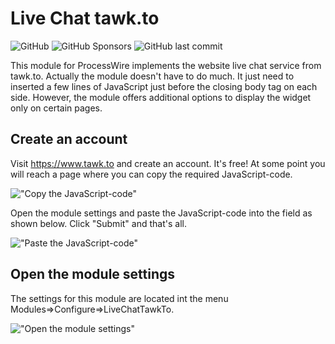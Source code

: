 # Live Chat tawk.to

![GitHub](https://img.shields.io/github/license/techcnet/LiveChatTawkTo)
![GitHub Sponsors](https://img.shields.io/github/sponsors/techcnet)
![GitHub last commit](https://img.shields.io/github/last-commit/techcnet/LiveChatTawkTo)

This module for ProcessWire implements the website live chat service from tawk.to. Actually the module doesn't have to do much. It just need to inserted a few lines of JavaScript just before the closing body tag </body> on each side. However, the module offers additional options to display the widget only on certain pages.

## Create an account
Visit https://www.tawk.to and create an account. It's free! At some point you will reach a page where you can copy the required JavaScript-code.

!["Copy the JavaScript-code"](https://tech-c.net/site/assets/files/1208/code.jpg)

Open the module settings and paste the JavaScript-code into the field as shown below. Click "Submit" and that's all.

!["Paste the JavaScript-code"](https://tech-c.net/site/assets/files/1208/paste.jpg)

## Open the module settings
The settings for this module are located int the menu Modules=>Configure=>LiveChatTawkTo.

!["Open the module settings"](https://tech-c.net/site/assets/files/1208/settings.500x0-is.jpg)
